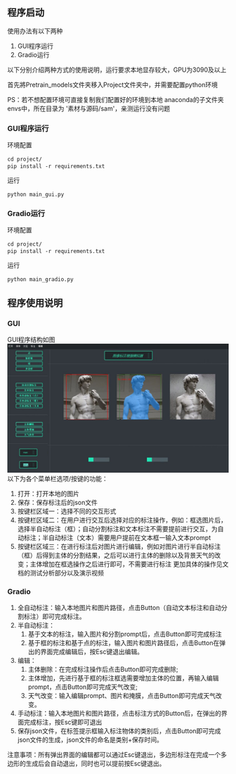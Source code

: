 ## 程序启动
使用办法有以下两种
1. GUI程序运行
2. Gradio运行

以下分别介绍两种方式的使用说明，运行要求本地显存较大，GPU为3090及以上

首先將Pretrain_models文件夹移入Project文件夹中，并需要配置python环境

PS：若不想配置环境可直接复制我们配置好的环境到本地 anaconda的子文件夹envs中，所在目录为 '素材与源码/sam'，亲测运行没有问题

### GUI程序运行
环境配置
```commandline
cd project/
pip install -r requirements.txt
```


运行
```commandline
python main_gui.py
```


### Gradio运行
环境配置
```commandline
cd project/
pip install -r requirements.txt
```
运行
```commandline
python main_gradio.py
```



## 程序使用说明
### GUI
GUI程序结构如图![img](show.jpg)
以下为各个菜单栏选项/按键的功能：
1. 打开：打开本地的图片
2. 保存：保存标注后的json文件
3. 按键栏区域一：选择不同的交互形式
4. 按键栏区域二：在用户进行交互后选择对应的标注操作，例如：框选图片后，选择半自动标注（框）；自动分割标注和文本标注不需要提前进行交互，为自动标注；半自动标注（文本）需要用户提前在文本框一输入文本prompt
5. 按键栏区域三：在进行标注后对图片进行编辑，例如对图片进行半自动标注（框）后得到主体的分割结果，之后可以进行主体的删除以及背景天气的改变；主体增加在框选操作之后进行即可，不需要进行标注
更加具体的操作见文档的测试分析部分以及演示视频

### Gradio
1. 全自动标注：输入本地图片和图片路径，点击Button（自动文本标注和自动分割标注）即可完成标注。
2. 半自动标注：
    1. 基于文本的标注，输入图片和分割prompt后，点击Button即可完成标注    
    2. 基于框的标注和基于点的标注，输入图片和图片路径后，点击Button在弹出的界面完成编辑后，按Esc键退出编辑。
3. 编辑：
    1. 主体删除：在完成标注操作后点击Button即可完成删除; 
    2. 主体增加，先进行基于框的标注框选需要增加主体的位置，再输入编辑prompt，点击Button即可完成天气改变; 
    3. 天气改变：输入编辑prompt、图片和掩膜，点击Button即可完成天气改变。
4. 手动标注：输入本地图片和图片路径，点击标注方式的Button后，在弹出的界面完成标注，按Esc键即可退出
5. 保存json文件，在标签提示框输入标注物体的类别后，点击Button即可完成json文件的生成，json文件的命名是类别+保存时间。

注意事项：所有弹出界面的编辑都可以通过Esc键退出，多边形标注在完成一个多边形的生成后会自动退出，同时也可以提前按Esc键退出。
